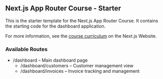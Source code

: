 ## Next.js App Router Course - Starter

This is the starter template for the Next.js App Router Course. It contains the starting code for the dashboard application.

For more information, see the [course curriculum](https://nextjs.org/learn) on the Next.js Website.


### Available Routes
- /dashboard – Main dashboard page
  - /dashboard/customers – Customer management view
  - /dashboard/invoices – Invoice tracking and management